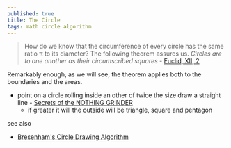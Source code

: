 ```yaml
---
published: true
title: The Circle
tags: math circle algorithm
---
```

> How do we know that the circumference of every circle has the same ratio π to its diameter? The following theorem assures us. *Circles are to one another as their circumscribed squares* - [Euclid, XII, 2](https://www.themathpage.com/atrig/circle.htm#pi/4)

Remarkably enough, as we will see, the theorem applies both to the boundaries and the areas.

- point on a  circle rolling inside an other of twice the size draw a straight line - [Secrets of the NOTHING GRINDER](https://youtu.be/7Fn-26Jmi5E?t=285)
	- if greater it will the outside will be triangle, square and pentagon

see also
- [Bresenham's Circle Drawing Algorithm](https://news.ycombinator.com/item?id=41405243)